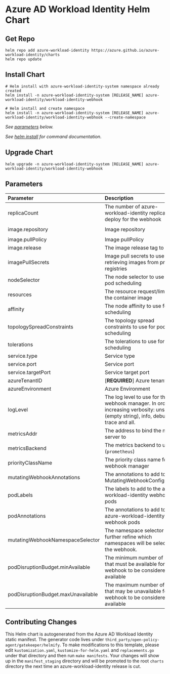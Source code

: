 # Azure AD Workload Identity Helm Chart

## Get Repo

```console
helm repo add azure-workload-identity https://azure.github.io/azure-workload-identity/charts
helm repo update
```

## Install Chart

```console
# Helm install with azure-workload-identity-system namespace already created
helm install -n azure-workload-identity-system [RELEASE_NAME] azure-workload-identity/workload-identity-webhook

# Helm install and create namespace
helm install -n azure-workload-identity-system [RELEASE_NAME] azure-workload-identity/workload-identity-webhook --create-namespace
```

_See [parameters](#parameters) below._

_See [helm install](https://helm.sh/docs/helm/helm_install/) for command documentation._

## Upgrade Chart

```console
helm upgrade -n azure-workload-identity-system [RELEASE_NAME] azure-workload-identity/workload-identity-webhook
```

## Parameters

| Parameter                          | Description                                                                                                                       | Default                                                 |
| :--------------------------------- | :-------------------------------------------------------------------------------------------------------------------------------- | :------------------------------------------------------ |
| replicaCount                       | The number of azure-workload-identity replicas to deploy for the webhook                                                          | `2`                                                     |
| image.repository                   | Image repository                                                                                                                  | `mcr.microsoft.com/oss/azure/workload-identity/webhook` |
| image.pullPolicy                   | Image pullPolicy                                                                                                                  | `IfNotPresent`                                          |
| image.release                      | The image release tag to use                                                                                                      | Current release version: `v1.5.0`                       |
| imagePullSecrets                   | Image pull secrets to use for retrieving images from private registries                                                           | `[]`                                                    |
| nodeSelector                       | The node selector to use for pod scheduling                                                                                       | `kubernetes.io/os: linux`                               |
| resources                          | The resource request/limits for the container image                                                                               | limits: 100m CPU, 30Mi, requests: 100m CPU, 20Mi        |
| affinity                           | The node affinity to use for pod scheduling                                                                                       | `{}`                                                    |
| topologySpreadConstraints          | The topology spread constraints to use for pod scheduling                                                                         | `[]`                                                    |
| tolerations                        | The tolerations to use for pod scheduling                                                                                         | `[]`                                                    |
| service.type                       | Service type                                                                                                                      | `ClusterIP`                                             |
| service.port                       | Service port                                                                                                                      | `443`                                                   |
| service.targetPort                 | Service target port                                                                                                               | `9443`                                                  |
| azureTenantID                      | [**REQUIRED**] Azure tenant ID                                                                                                    | ``                                                      |
| azureEnvironment                   | Azure Environment                                                                                                                 | `AzurePublicCloud`                                      |
| logLevel                           | The log level to use for the webhook manager. In order of increasing verbosity: unset (empty string), info, debug, trace and all. | `info`                                                  |
| metricsAddr                        | The address to bind the metrics server to                                                                                         | `:8095`                                                 |
| metricsBackend                     | The metrics backend to use (`prometheus`)                                                                                         | `prometheus`                                            |
| priorityClassName                  | The priority class name for webhook manager                                                                                       | `system-cluster-critical`                               |
| mutatingWebhookAnnotations         | The annotations to add to the MutatingWebhookConfiguration                                                                        | `{}`                                                    |
| podLabels                          | The labels to add to the azure-workload-identity webhook pods                                                                     | `{}`                                                    |
| podAnnotations                     | The annotations to add to the azure-workload-identity webhook pods                                                                | `{}`                                                    |
| mutatingWebhookNamespaceSelector   | The namespace selector to further refine which namespaces will be selected by the webhook.                                        | `{}`                                                    |
| podDisruptionBudget.minAvailable   | The minimum number of pods that must be available for the webhook to be considered available                                      | `1`                                                     |
| podDisruptionBudget.maxUnavailable | The maximum number of pods that may be unavailable for the webhook to be considered available                                     | `nil`                                                   |

## Contributing Changes

This Helm chart is autogenerated from the Azure AD Workload Identity static manifest. The generator code lives under `third_party/open-policy-agent/gatekeeper/helmify`. To make modifications to this template, please edit `kustomization.yaml`, `kustomize-for-helm.yaml` and `replacements.go` under that directory and then run `make manifests`. Your changes will show up in the `manifest_staging` directory and will be promoted to the root `charts` directory the next time an azure-workload-identity release is cut.
